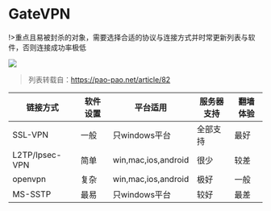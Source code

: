 # GateVPN

!>重点且易被封杀的对象，需要选择合适的协议与连接方式并时常更新列表与软件，否则连接成功率极低

![](https://raw.githubusercontent.com/loremwalker/fq-book/master/images/1234.gif)

> 列表转载自：https://pao-pao.net/article/82

| 链接方式 | 软件设置 | 平台适用 | 服务器支持 | 翻墙体验 |
| --- | --- | --- | --- | --- |
| SSL-VPN | 一般 | 只windows平台 | 全部支持 | 最好 |
| L2TP/Ipsec-VPN | 简单 | win,mac,ios,android | 很少 | 较差 |
| openvpn | 复杂 | win,mac,ios,android | 极好 | 一般 |
| MS-SSTP | 最易 | 只windows平台 | 较好 | 最差 |

